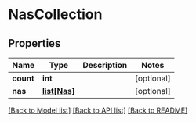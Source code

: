 # NasCollection

## Properties
Name | Type | Description | Notes
------------ | ------------- | ------------- | -------------
**count** | **int** |  | [optional] 
**nas** | [**list[Nas]**](Nas.md) |  | [optional] 

[[Back to Model list]](../README.md#documentation-for-models) [[Back to API list]](../README.md#documentation-for-api-endpoints) [[Back to README]](../README.md)


